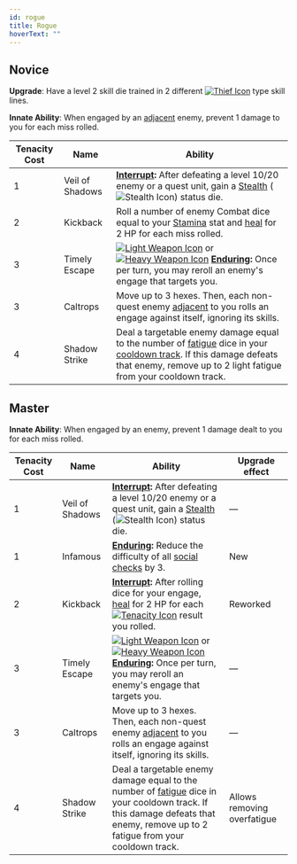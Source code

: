 ```yaml
---
id: rogue
title: Rogue
hoverText: ""
---
```


## Novice

**Upgrade**: Have a level 2 skill die trained in 2 different [<img src="/icons/thief.svg" alt="Thief Icon" class="icon-svg" />](/docs/adventurer/skill-lines/thief) type skill lines.

**Innate Ability**: When engaged by an [adjacent](/docs/glossary/adjacent) enemy, prevent 1 damage to you for each miss rolled.

| Tenacity Cost | Name            | Ability                                                                                                                                                                                                                                                                                                                                                           |
| ------------- | --------------- | ----------------------------------------------------------------------------------------------------------------------------------------------------------------------------------------------------------------------------------------------------------------------------------------------------------------------------------------------------------------- |
| 1             | Veil of Shadows | **[Interrupt](/docs/glossary/interrupt):** After defeating a level 10/20 enemy or a quest unit, gain a [Stealth](/docs/battles/status-effects/stealth) (<img src="/icons/stealth.svg" alt="Stealth Icon" class="icon-svg" />) status die.                                                                                                                         |
| 2             | Kickback        | Roll a number of enemy Combat dice equal to your [Stamina](/docs/adventurer/stats/stamina) stat and [heal](/docs/glossary/healing) for 2 HP for each miss rolled.                                                                                                                                                                                                 |
| 3             | Timely Escape   | [<img src="/icons/light-weapon.svg" alt="Light Weapon Icon" class="icon-svg" />](/docs/battles/battle-forms/light-weapon) or [<img src="/icons/heavy-weapon.svg" alt="Heavy Weapon Icon" class="icon-svg" />](/docs/battles/battle-forms/heavy-weapon) **[Enduring](/docs/glossary/enduring):** Once per turn, you may reroll an enemy's engage that targets you. |
| 3             | Caltrops        | Move up to 3 hexes. Then, each non-quest enemy [adjacent](/docs/glossary/adjacent) to you rolls an engage against itself, ignoring its skills.                                                                                                                                                                                                                    |
| 4             | Shadow Strike   | Deal a targetable enemy damage equal to the number of [fatigue](/docs/glossary/fatigue) dice in your [cooldown track](/docs/glossary/cooldown-track). If this damage defeats that enemy, remove up to 2 light fatigue from your cooldown track.                                                                                                                   |

## Master

**Innate Ability**: When engaged by an enemy, prevent 1 damage dealt to you for each miss rolled.

| Tenacity Cost | Name            | Ability                                                                                                                                                                                                                                                                                                                                                           | Upgrade effect              |
| ------------- | --------------- | ----------------------------------------------------------------------------------------------------------------------------------------------------------------------------------------------------------------------------------------------------------------------------------------------------------------------------------------------------------------- | --------------------------- |
| 1             | Veil of Shadows | **[Interrupt](/docs/glossary/interrupt):** After defeating a level 10/20 enemy or a quest unit, gain a [Stealth](/docs/battles/status-effects/stealth) (<img src="/icons/stealth.svg" alt="Stealth Icon" class="icon-svg" />) status die.                                                                                                                         | —                           |
| 1             | Infamous        | **[Enduring](/docs/glossary/enduring):** Reduce the difficulty of all [social checks](/docs/campaign/day/encounter-phase/social-checks) by 3.                                                                                                                                                                                                                     | New                         |
| 2             | Kickback        | **[Interrupt](/docs/glossary/interrupt):** After rolling dice for your engage, [heal](/docs/glossary/healing) for 2 HP for each [<img src="/icons/tenacity.svg" alt="Tenacity Icon" class="icon-svg"/>](/docs/glossary/tenacity) result you rolled.                                                                                                               | Reworked                    |
| 3             | Timely Escape   | [<img src="/icons/light-weapon.svg" alt="Light Weapon Icon" class="icon-svg" />](/docs/battles/battle-forms/light-weapon) or [<img src="/icons/heavy-weapon.svg" alt="Heavy Weapon Icon" class="icon-svg" />](/docs/battles/battle-forms/heavy-weapon) **[Enduring](/docs/glossary/enduring):** Once per turn, you may reroll an enemy's engage that targets you. | —                           |
| 3             | Caltrops        | Move up to 3 hexes. Then, each non-quest enemy [adjacent](/docs/glossary/adjacent) to you rolls an engage against itself, ignoring its skills.                                                                                                                                                                                                                    | —                           |
| 4             | Shadow Strike   | Deal a targetable enemy damage equal to the number of [fatigue](/docs/glossary/fatigue) dice in your cooldown track. If this damage defeats that enemy, remove up to 2 fatigue from your cooldown track.                                                                                                                                                          | Allows removing overfatigue |
